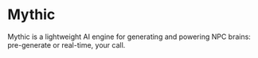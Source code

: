 # Mythic
Mythic is a lightweight AI engine for generating and powering NPC brains: pre-generate or real-time, your call.
